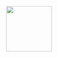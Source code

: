 <img width="120" src="https://github.com/n3n33/programmers_solved/assets/51447153/d2a93ea4-d3fd-4dd5-a15d-c60d9690cc50">
